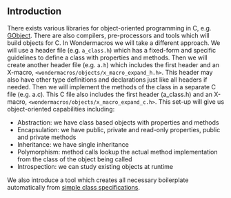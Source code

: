 ## Introduction

There exists various libraries for object-oriented programming in C, e.g.
[GObject](https://developer.gnome.org/gobject/stable/).  There are also
compilers, pre-processors and tools which will build objects for C.  In
Wondermacros we will take a different approach.  We will use a header file
(e.g. `a_class.h`) which has a fixed-form and specific guidelines 
to define a class with properties and methods.  Then we will create another
header file (e.g. `a.h`) which includes the first header and an
X-macro, `<wondermacros/objects/x_macro_expand_h.h>`. This header may also
have other type definitions and declarations just like all headers if needed.
Then we will implement the methods of the class in a separate C file (e.g.
a.c). This C file also includes the first header (a_class.h) and
an X-macro, `<wondermacros/objects/x_macro_expand_c.h>`.  This set-up will
give us object-oriented capabilities including:

* Abstraction: we have class based objects with properties and methods
* Encapsulation: we have public, private and read-only properties, public and private methods
* Inheritance: we have single inheritance
* Polymorphism: method calls lookup the actual method implementation from the class of the object being called
* Introspection: we can study existing objects at runtime

We also introduce a tool which creates all necessary boilerplate automatically
from [simple class specifications](https://github.com/plainC/wondermacros/blob/master/examples/objects/vechiles/classes.wobject).
